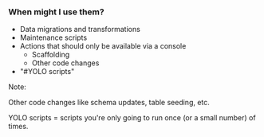 ###  When might I use them?

* <!-- .element: class="fragment" -->Data migrations and transformations
* <!-- .element: class="fragment" -->Maintenance scripts
* <!-- .element: class="fragment" -->Actions that should only be available via a console
	* Scaffolding
	* Other code changes
* <!-- .element: class="fragment" -->"#YOLO scripts"

Note:

Other code changes like schema updates, table seeding, etc.

YOLO scripts = scripts you're only going to run once (or a small number) of times.